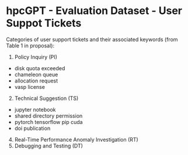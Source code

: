 # hpcGPT - Evaluation Dataset - User Suppot Tickets

Categories of user support tickets and their associated keywords (from Table 1 in proposal):
1. Policy Inquiry (PI)
  - disk quota exceeded
  - chameleon queue
  - allocation request
  - vasp license
2. Technical Suggestion (TS)
  - jupyter notebook
  - shared directory permission
  - pytorch tensorflow pip cuda
  - doi publication
4. Real-Time Performance Anomaly Investigation (RT)
5. Debugging and Testing (DT)

